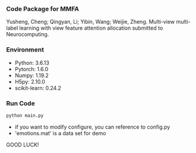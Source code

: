 ### Code Package for MMFA

Yusheng, Cheng; Qingyan, Li; Yibin, Wang; Weijie, Zheng. Multi-view multi-label learning with view feature attention allocation submitted to Neurocomputing.

### Environment
- Python: 3.6.13
- Pytorch: 1.6.0
- Numpy: 1.19.2
- H5py: 2.10.0
- scikit-learn: 0.24.2

### Run Code
```bash
python main.py
```
- if you want to modify configure, you can reference to config.py
- 'emotions.mat' is a data set for demo

GOOD LUCK!

